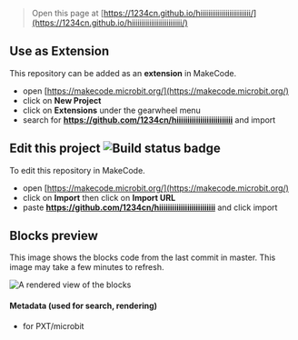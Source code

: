
> Open this page at [https://1234cn.github.io/hiiiiiiiiiiiiiiiiiiiiiiiiii/](https://1234cn.github.io/hiiiiiiiiiiiiiiiiiiiiiiiiii/)

## Use as Extension

This repository can be added as an **extension** in MakeCode.

* open [https://makecode.microbit.org/](https://makecode.microbit.org/)
* click on **New Project**
* click on **Extensions** under the gearwheel menu
* search for **https://github.com/1234cn/hiiiiiiiiiiiiiiiiiiiiiiiiii** and import

## Edit this project ![Build status badge](https://github.com/1234cn/hiiiiiiiiiiiiiiiiiiiiiiiiii/workflows/MakeCode/badge.svg)

To edit this repository in MakeCode.

* open [https://makecode.microbit.org/](https://makecode.microbit.org/)
* click on **Import** then click on **Import URL**
* paste **https://github.com/1234cn/hiiiiiiiiiiiiiiiiiiiiiiiiii** and click import

## Blocks preview

This image shows the blocks code from the last commit in master.
This image may take a few minutes to refresh.

![A rendered view of the blocks](https://github.com/1234cn/hiiiiiiiiiiiiiiiiiiiiiiiiii/raw/master/.github/makecode/blocks.png)

#### Metadata (used for search, rendering)

* for PXT/microbit
<script src="https://makecode.com/gh-pages-embed.js"></script><script>makeCodeRender("{{ site.makecode.home_url }}", "{{ site.github.owner_name }}/{{ site.github.repository_name }}");</script>
